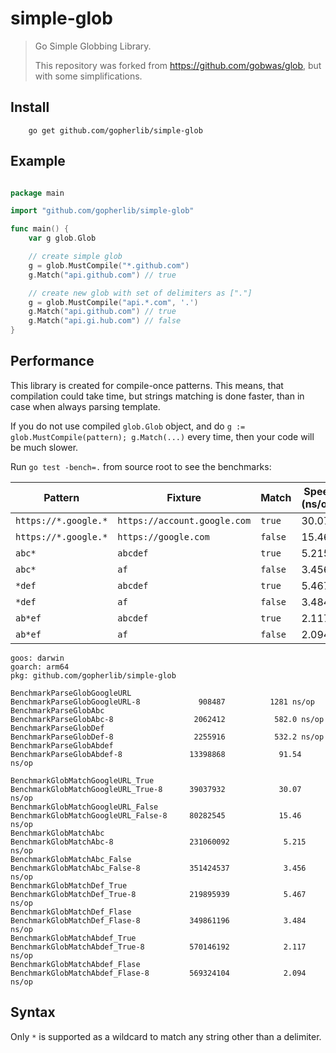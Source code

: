 # simple-glob

> Go Simple Globbing Library.
> 
> This repository was forked from https://github.com/gobwas/glob, but with some simplifications.

## Install

```shell
    go get github.com/gopherlib/simple-glob
```

## Example

```go

package main

import "github.com/gopherlib/simple-glob"

func main() {
	var g glob.Glob

	// create simple glob
	g = glob.MustCompile("*.github.com")
	g.Match("api.github.com") // true

	// create new glob with set of delimiters as ["."]
	g = glob.MustCompile("api.*.com", '.')
	g.Match("api.github.com") // true
	g.Match("api.gi.hub.com") // false
}

```

## Performance

This library is created for compile-once patterns. This means, that compilation could take time, but
strings matching is done faster, than in case when always parsing template.

If you do not use compiled `glob.Glob` object, and do `g := glob.MustCompile(pattern); g.Match(...)` every time, then
your code will be much slower.

Run `go test -bench=.` from source root to see the benchmarks:

| Pattern              | Fixture                      | Match   | Speed (ns/op) |
|----------------------|------------------------------|---------|---------------|
| `https://*.google.*` | `https://account.google.com` | `true`  | 30.07         |
| `https://*.google.*` | `https://google.com`         | `false` | 15.46         |
| `abc*`               | `abcdef`                     | `true`  | 5.215         |
| `abc*`               | `af`                         | `false` | 3.456         |
| `*def`               | `abcdef`                     | `true`  | 5.467         |
| `*def`               | `af`                         | `false` | 3.484         |
| `ab*ef`              | `abcdef`                     | `true`  | 2.117         |
| `ab*ef`              | `af`                         | `false` | 2.094         |

```text
goos: darwin
goarch: arm64
pkg: github.com/gopherlib/simple-glob

BenchmarkParseGlobGoogleURL
BenchmarkParseGlobGoogleURL-8         	  908487	      1281 ns/op
BenchmarkParseGlobAbc
BenchmarkParseGlobAbc-8               	 2062412	       582.0 ns/op
BenchmarkParseGlobDef
BenchmarkParseGlobDef-8               	 2255916	       532.2 ns/op
BenchmarkParseGlobAbdef
BenchmarkParseGlobAbdef-8             	13398868	        91.54 ns/op

BenchmarkGlobMatchGoogleURL_True
BenchmarkGlobMatchGoogleURL_True-8    	39037932	        30.07 ns/op
BenchmarkGlobMatchGoogleURL_False
BenchmarkGlobMatchGoogleURL_False-8   	80282545	        15.46 ns/op
BenchmarkGlobMatchAbc
BenchmarkGlobMatchAbc-8               	231060092	         5.215 ns/op
BenchmarkGlobMatchAbc_False
BenchmarkGlobMatchAbc_False-8         	351424537	         3.456 ns/op
BenchmarkGlobMatchDef_True
BenchmarkGlobMatchDef_True-8          	219895939	         5.467 ns/op
BenchmarkGlobMatchDef_Flase
BenchmarkGlobMatchDef_Flase-8         	349861196	         3.484 ns/op
BenchmarkGlobMatchAbdef_True
BenchmarkGlobMatchAbdef_True-8        	570146192	         2.117 ns/op
BenchmarkGlobMatchAbdef_Flase
BenchmarkGlobMatchAbdef_Flase-8       	569324104	         2.094 ns/op
```

## Syntax

Only `*` is supported as a wildcard to match any string other than a delimiter.
